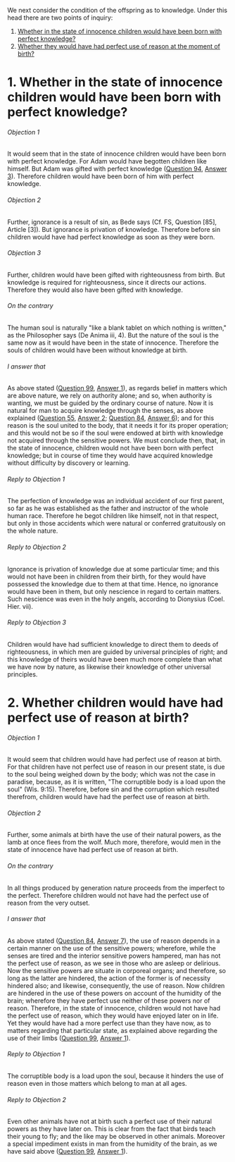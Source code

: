 We next consider the condition of the offspring as to knowledge. Under this head there are two points of inquiry:  

1. [ Whether in the state of innocence children would have been born with perfect knowledge?  ](#1.%20Whether%20in%20the%20state%20of%20innocence%20children%20would%20have%20been%20born%20with%20perfect%20knowledge?)
2. [ Whether they would have had perfect use of reason at the moment of birth?  ](#2.%20Whether%20children%20would%20have%20had%20perfect%20use%20of%20reason%20at%20birth?)



# 1. Whether in the state of innocence children would have been born with perfect knowledge? 

###### Objection 1
It would seem that in the state of innocence children would have been born with perfect knowledge. For Adam would have begotten children like himself. But Adam was gifted with perfect knowledge ([Question 94](94.%20State%20and%20Condition%20of%20the%20First%20Man%20as%20Regards%20His%20Intellect.md), [Answer 3](94.%20State%20and%20Condition%20of%20the%20First%20Man%20as%20Regards%20His%20Intellect.md#3.%20Whether%20the%20first%20man%20knew%20all%20things?%20)). Therefore children would have been born of him with perfect knowledge.  

###### Objection 2
Further, ignorance is a result of sin, as Bede says (Cf. FS, Question \[85\], Article \[3\]). But ignorance is privation of knowledge. Therefore before sin children would have had perfect knowledge as soon as they were born.  

###### Objection 3
Further, children would have been gifted with righteousness from birth. But knowledge is required for righteousness, since it directs our actions. Therefore they would also have been gifted with knowledge.  

###### On the contrary
The human soul is naturally "like a blank tablet on which nothing is written," as the Philosopher says (De Anima iii, 4). But the nature of the soul is the same now as it would have been in the state of innocence. Therefore the souls of children would have been without knowledge at birth.  

###### I answer that
As above stated ([Question 99](99.%20Condition%20of%20the%20Offspring%20as%20to%20the%20Body.md), [Answer 1](99.%20Condition%20of%20the%20Offspring%20as%20to%20the%20Body.md#1.%20Whether%20in%20the%20state%20of%20innocence%20children%20would%20have%20had%20perfect%20strength%20of%20body%20as%20to%20the%20use%20of%20its%20members%20immediately%20after%20birth?%20)), as regards belief in matters which are above nature, we rely on authority alone; and so, when authority is wanting, we must be guided by the ordinary course of nature. Now it is natural for man to acquire knowledge through the senses, as above explained ([Question 55](../50-64.%20Angels/55.%20Medium%20of%20the%20Angelic%20Knowledge.md), [Answer 2](../50-64.%20Angels/55.%20Medium%20of%20the%20Angelic%20Knowledge.md#2.%20Whether%20the%20angels%20understand%20by%20species%20drawn%20from%20things?%20); [Question 84](84.%20How%20the%20Soul%20While%20United%20to%20the%20Body%20Understands%20Corporeal%20Things%20Beneath%20It.md), [Answer 6](84.%20How%20the%20Soul%20While%20United%20to%20the%20Body%20Understands%20Corporeal%20Things%20Beneath%20It.md#6.%20Whether%20intellectual%20knowledge%20is%20derived%20from%20sensible%20things?%20)); and for this reason is the soul united to the body, that it needs it for its proper operation; and this would not be so if the soul were endowed at birth with knowledge not acquired through the sensitive powers. We must conclude then, that, in the state of innocence, children would not have been born with perfect knowledge; but in course of time they would have acquired knowledge without difficulty by discovery or learning.  

###### Reply to Objection 1
The perfection of knowledge was an individual accident of our first parent, so far as he was established as the father and instructor of the whole human race. Therefore he begot children like himself, not in that respect, but only in those accidents which were natural or conferred gratuitously on the whole nature.  

###### Reply to Objection 2
Ignorance is privation of knowledge due at some particular time; and this would not have been in children from their birth, for they would have possessed the knowledge due to them at that time. Hence, no ignorance would have been in them, but only nescience in regard to certain matters. Such nescience was even in the holy angels, according to Dionysius (Coel. Hier. vii).  

###### Reply to Objection 3
Children would have had sufficient knowledge to direct them to deeds of righteousness, in which men are guided by universal principles of right; and this knowledge of theirs would have been much more complete than what we have now by nature, as likewise their knowledge of other universal principles.  




# 2. Whether children would have had perfect use of reason at birth? 

###### Objection 1
It would seem that children would have had perfect use of reason at birth. For that children have not perfect use of reason in our present state, is due to the soul being weighed down by the body; which was not the case in paradise, because, as it is written, "The corruptible body is a load upon the soul" (Wis. 9:15). Therefore, before sin and the corruption which resulted therefrom, children would have had the perfect use of reason at birth.  

###### Objection 2
Further, some animals at birth have the use of their natural powers, as the lamb at once flees from the wolf. Much more, therefore, would men in the state of innocence have had perfect use of reason at birth.  

###### On the contrary
In all things produced by generation nature proceeds from the imperfect to the perfect. Therefore children would not have had the perfect use of reason from the very outset.  

###### I answer that
As above stated ([Question 84](84.%20How%20the%20Soul%20While%20United%20to%20the%20Body%20Understands%20Corporeal%20Things%20Beneath%20It.md), [Answer 7](84.%20How%20the%20Soul%20While%20United%20to%20the%20Body%20Understands%20Corporeal%20Things%20Beneath%20It.md#7.%20Whether%20the%20intellect%20can%20actually%20understand%20through%20the%20intelligible%20species%20of%20which%20it%20is%20possessed,%20without%20turning%20to%20the%20phantasms?%20)), the use of reason depends in a certain manner on the use of the sensitive powers; wherefore, while the senses are tired and the interior sensitive powers hampered, man has not the perfect use of reason, as we see in those who are asleep or delirious. Now the sensitive powers are situate in corporeal organs; and therefore, so long as the latter are hindered, the action of the former is of necessity hindered also; and likewise, consequently, the use of reason. Now children are hindered in the use of these powers on account of the humidity of the brain; wherefore they have perfect use neither of these powers nor of reason. Therefore, in the state of innocence, children would not have had the perfect use of reason, which they would have enjoyed later on in life. Yet they would have had a more perfect use than they have now, as to matters regarding that particular state, as explained above regarding the use of their limbs ([Question 99](99.%20Condition%20of%20the%20Offspring%20as%20to%20the%20Body.md), [Answer 1](99.%20Condition%20of%20the%20Offspring%20as%20to%20the%20Body.md#1.%20Whether%20in%20the%20state%20of%20innocence%20children%20would%20have%20had%20perfect%20strength%20of%20body%20as%20to%20the%20use%20of%20its%20members%20immediately%20after%20birth?%20)).  

###### Reply to Objection 1
The corruptible body is a load upon the soul, because it hinders the use of reason even in those matters which belong to man at all ages.  

###### Reply to Objection 2
Even other animals have not at birth such a perfect use of their natural powers as they have later on. This is clear from the fact that birds teach their young to fly; and the like may be observed in other animals. Moreover a special impediment exists in man from the humidity of the brain, as we have said above ([Question 99](99.%20Condition%20of%20the%20Offspring%20as%20to%20the%20Body.md), [Answer 1](99.%20Condition%20of%20the%20Offspring%20as%20to%20the%20Body.md#1.%20Whether%20in%20the%20state%20of%20innocence%20children%20would%20have%20had%20perfect%20strength%20of%20body%20as%20to%20the%20use%20of%20its%20members%20immediately%20after%20birth?%20)).